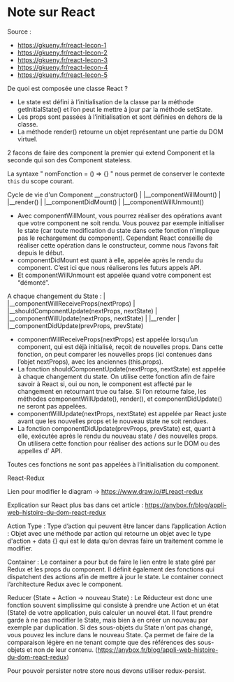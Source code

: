 # Note sur React


Source : 
* https://gkueny.fr/react-lecon-1
* https://gkueny.fr/react-lecon-2
* https://gkueny.fr/react-lecon-3
* https://gkueny.fr/react-lecon-4
* https://gkueny.fr/react-lecon-5



De quoi est composée une classe React ?
* Le state est défini à l’initialisation de la classe par la méthode getInitialState() et l’on peut le mettre à jour par la méthode setState.
* Les props sont passées à l’initialisation et sont définies en dehors de la classe.
* La méthode render() retourne un objet représentant une partie du DOM virtuel.

2 facons de faire des component la premier qui extend Component et la seconde qui son des Component stateless.

La syntaxe " nomFonction = () => {} " nous permet de conserver le contexte `this` du scope courant.



Cycle de vie d'un Component
\__constructor()
|
|__componentWillMount()
|
|__render()
|
|__componentDidMount()
|
|__componentWillUnmount()


* Avec componentWillMount, vous pourrez réaliser des opérations avant que votre component ne soit rendu. Vous pouvez par exemple initialiser le state (car toute modification du state dans cette fonction n’implique pas le rechargement du component). Cependant React conseille de réaliser cette opération dans le constructeur, comme nous l’avons fait depuis le début.
* componentDidMount est quant à elle, appelée après le rendu du component. C’est ici que nous réaliserons les futurs appels API.
* Et componentWillUnmount est appelée quand votre component est “démonté”.


A chaque changement du State :
|
|__componentWillReceiveProps(nextProps)
|
|__shouldComponentUpdate(nextProps, nextState)
|
|__componentWillUpdate(nextProps, nextState)
|
|__render
|
|__componentDidUpdate(prevProps, prevState)


* componentWillReceiveProps(nextProps) est appelée lorsqu’un component, qui est déjà initialisé, reçoit de nouvelles props. Dans cette fonction, on peut comparer les nouvelles props (ici contenues dans l’objet nextProps), avec les anciennes (this.props).
* La fonction shouldComponentUpdate(nextProps, nextState) est appelée à chaque changement du state. On utilise cette fonction afin de faire savoir à React si, oui ou non, le component est affecté par le changement en retournant true ou false. Si l’on retourne false, les méthodes componentWillUpdate(), render(), et componentDidUpdate() ne seront pas appelées.
* componentWillUpdate(nextProps, nextState) est appelée par React juste avant que les nouvelles props et le nouveau state ne soit rendues.
* La fonction componentDidUpdate(prevProps, prevState) est, quant à elle, exécutée après le rendu du nouveau state / des nouvelles props. On utilisera cette fonction pour réaliser des actions sur le DOM ou des appelles d’ API.

Toutes ces fonctions ne sont pas appelées à l’initialisation du component.



React-Redux


Lien pour modifier le diagram -> https://www.draw.io/#Lreact-redux


Explication sur React plus bas dans cet article : https://anybox.fr/blog/appli-web-histoire-du-dom-react-redux

Action Type : Type d’action qui peuvent être lancer dans l’application
Action : Objet avec une méthode par action qui retourne un objet avec le type d'action + data {} qui est le data qu’on devras faire un traitement comme le modifier.

Container : Le container a pour but de faire le lien entre le state géré par Redux et les props du component. Il définit également des fonctions qui dispatchent des actions afin de mettre à jour le state. Le container connect l’architecture Redux avec le component. 

Reducer (State + Action → nouveau State) : Le Réducteur est donc une fonction souvent simplissime qui consiste à prendre une Action et un état (State) de votre application, puis calculer un nouvel état. Il faut prendre garde à ne pas modifier le State, mais bien à en créer un nouveau par exemple par duplication. Si des sous-objets du State n'ont pas changé, vous pouvez les inclure dans le nouveau State. Ça permet de faire de la comparaison légère en ne tenant compte que des références des sous-objets et non de leur contenu. (https://anybox.fr/blog/appli-web-histoire-du-dom-react-redux)

Pour pouvoir persister notre store nous devons utiliser redux-persist.
